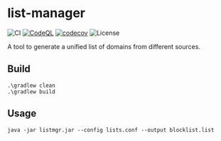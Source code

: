 # list-manager

![CI](https://github.com/milgradesec/list-manager/workflows/CI/badge.svg)
[![CodeQL](https://github.com/milgradesec/list-manager/actions/workflows/codeql-analysis.yml/badge.svg)](https://github.com/milgradesec/list-manager/actions/workflows/codeql-analysis.yml)
[![codecov](https://codecov.io/gh/milgradesec/list-manager/branch/main/graph/badge.svg?token=Vw9zR2Qfcg)](https://codecov.io/gh/milgradesec/list-manager)
![License](https://img.shields.io/github/license/milgradesec/list-manager)

A tool to generate a unified list of domains from different sources.

## Build

    .\gradlew clean
    .\gradlew build

## Usage

    java -jar listmgr.jar --config lists.conf --output blocklist.list
